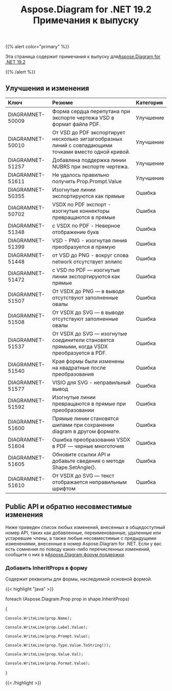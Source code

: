 ﻿---
title: Aspose.Diagram for .NET 19.2 Примечания к выпуску
type: docs
weight: 110
url: /ru/net/aspose-diagram-for-net-19-2-release-notes/
---
{{% alert color="primary" %}} 

Эта страница содержит примечания к выпуску для[Aspose.Diagram for .NET 19.2](https://www.nuget.org/packages/Aspose.Diagram/19.2.0)

{{% /alert %}} 
## **Улучшения и изменения**

|**Ключ**|**Резюме**|**Категория**|
|:- |:- |:- |
|DIAGRAMNET-50009|Форма сердца перепутана при экспорте чертежа VSD в формат файла PDF.|Улучшение|
|DIAGRAMNET-50010|От VSD до PDF экспортирует несколько зигзагообразных линий с совпадающими точками вместо одной кривой.|Улучшение|
|DIAGRAMNET-51257|Добавлена поддержка линии NUBRS при экспорте чертежа.|Улучшение|
|DIAGRAMNET-51611|Не удалось правильно получить Prop.Prompt.Value|Улучшение|
|DIAGRAMNET-50355|Изогнутые линии экспортируются как прямые|Ошибка|
|DIAGRAMNET-50702|VSDX по PDF экспорт - изогнутые коннекторы превращаются в прямые|Ошибка|
|DIAGRAMNET-51348|с VSDX по PDF - Неверное отображение букв|Ошибка|
|DIAGRAMNET-51399|VSD - PNG - изогнутая линия преобразуется в прямую|Ошибка|
|DIAGRAMNET-51448|от VSD до PNG - вокруг слова network отсутствует эллипс|Ошибка|
|DIAGRAMNET-51472|с VSD по PDF — изогнутые линии экспортируются как прямые|Ошибка|
|DIAGRAMNET-51507|От VSDX до PNG — в выводе отсутствуют заполненные овалы|Ошибка|
|DIAGRAMNET-51508|От VSDX до SVG — в выводе отсутствуют заполненные овалы|Ошибка|
|DIAGRAMNET-51537|От VSDX до SVG — изогнутые соединители становятся прямыми, когда VSDX преобразуется в PDF.|Ошибка|
|DIAGRAMNET-51540|Края формы были изменены на квадратные после преобразования|Ошибка|
|DIAGRAMNET-51577|VISIO для SVG - неправильный вывод|Ошибка|
|DIAGRAMNET-51592|Изогнутые линии превращаются в прямые при преобразовании|Ошибка|
|DIAGRAMNET-51600|Прямые линии становятся шипами при сохранении diagram в другом формате.|Ошибка|
|DIAGRAMNET-51604|Ошибка преобразования VSDX в PDF — черные многоточия|Ошибка|
|DIAGRAMNET-51605|Обновите ссылки API и добавьте сведения о методе Shape.SetAngle().|Ошибка|
|DIAGRAMNET-51610|От VSDX до SVG — текст отображается неправильным шрифтом|Ошибка|
## **Public API и обратно несовместимые изменения**
Ниже приведен список любых изменений, внесенных в общедоступный номер API, таких как добавленные, переименованные, удаленные или устаревшие члены, а также любые несовместимые с предыдущими изменениями, внесенные в номер Aspose.Diagram for .NET. Если у вас есть сомнения по поводу каких-либо перечисленных изменений, сообщите о них в в[Aspose.Diagram форум поддержки](https://forum.aspose.com/c/diagram/17).
### **Добавить InheritProps в форму**
Содержит реквизиты для формы, наследуемой основной формой.

{{< highlight "java" >}}

  foreach (Aspose.Diagram.Prop prop in shape.InheritProps)

{

    Console.WriteLine(prop.Name);

    Console.WriteLine(prop.Label.Value);

    Console.WriteLine(prop.Prompt.Value);

    Console.WriteLine(prop.Type.Value.ToString());

    Console.WriteLine(prop.Value.Val);

    Console.WriteLine(prop.Format.Value);

}

{{< /highlight >}}
